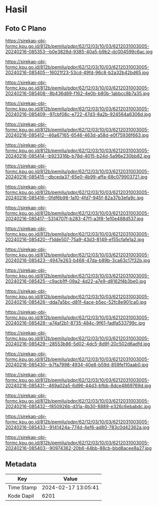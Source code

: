 # Hasil

## Foto C Plano

https://sirekap-obj-formc.kpu.go.id/812b/pemilu/pdpr/62/12/03/10/03/6212031003005-20240216-085353--b0e3828d-9385-40a5-b9b2-dc004599c6ac.jpg

https://sirekap-obj-formc.kpu.go.id/812b/pemilu/pdpr/62/12/03/10/03/6212031003005-20240216-085405--16021f23-53cd-49fd-96c8-b2a32b42bd65.jpg

https://sirekap-obj-formc.kpu.go.id/812b/pemilu/pdpr/62/12/03/10/03/6212031003005-20240216-085408--8b436d89-f162-4e0b-b80b-1abbcc8b7a35.jpg

https://sirekap-obj-formc.kpu.go.id/812b/pemilu/pdpr/62/12/03/10/03/6212031003005-20240216-085409--97cbf08c-e722-47d3-8a2b-924564a6306d.jpg

https://sirekap-obj-formc.kpu.go.id/812b/pemilu/pdpr/62/12/03/10/03/6212031003005-20240216-085412--46a67165-6546-463d-a58d-e0f75936f663.jpg

https://sirekap-obj-formc.kpu.go.id/812b/pemilu/pdpr/62/12/03/10/03/6212031003005-20240216-085414--b923316b-b78d-4015-b24d-5a96e230bb82.jpg

https://sirekap-obj-formc.kpu.go.id/812b/pemilu/pdpr/62/12/03/10/03/6212031003005-20240216-085415--dbceda37-65e0-4b99-affa-68c079903721.jpg

https://sirekap-obj-formc.kpu.go.id/812b/pemilu/pdpr/62/12/03/10/03/6212031003005-20240216-085416--0fdf6b98-1a10-4fd7-945f-82a37b3efa9c.jpg

https://sirekap-obj-formc.kpu.go.id/812b/pemilu/pdpr/62/12/03/10/03/6212031003005-20240216-085417--5314707f-b283-47f1-a3f8-1e10e488d537.jpg

https://sirekap-obj-formc.kpu.go.id/812b/pemilu/pdpr/62/12/03/10/03/6212031003005-20240216-085420--f1dde507-75a9-43d3-8149-e155cfafe1a2.jpg

https://sirekap-obj-formc.kpu.go.id/812b/pemilu/pdpr/62/12/03/10/03/6212031003005-20240216-085423--4947e263-b468-47da-b89b-3ca63c17f32b.jpg

https://sirekap-obj-formc.kpu.go.id/812b/pemilu/pdpr/62/12/03/10/03/6212031003005-20240216-085425--c9acb1ff-09a2-4d22-a7e9-d8162f4b3be0.jpg

https://sirekap-obj-formc.kpu.go.id/812b/pemilu/pdpr/62/12/03/10/03/6212031003005-20240216-085426--dda7a5bc-d81f-4ace-b5ec-52fc8e901ca0.jpg

https://sirekap-obj-formc.kpu.go.id/812b/pemilu/pdpr/62/12/03/10/03/6212031003005-20240216-085428--a74af2b1-8735-484c-9f61-fadfa533799c.jpg

https://sirekap-obj-formc.kpu.go.id/812b/pemilu/pdpr/62/12/03/10/03/6212031003005-20240216-085429--28553b86-5d02-4dc5-8d9f-20c502d6adfd.jpg

https://sirekap-obj-formc.kpu.go.id/812b/pemilu/pdpr/62/12/03/10/03/6212031003005-20240216-085430--b7fa7998-4934-40e8-b59d-859fe110aab0.jpg

https://sirekap-obj-formc.kpu.go.id/812b/pemilu/pdpr/62/12/03/10/03/6212031003005-20240216-085431--469a02a5-6d96-44d3-bfbb-8dce4869769d.jpg

https://sirekap-obj-formc.kpu.go.id/812b/pemilu/pdpr/62/12/03/10/03/6212031003005-20240216-085432--f850926b-d31a-4b30-8889-e326c6ebabdc.jpg

https://sirekap-obj-formc.kpu.go.id/812b/pemilu/pdpr/62/12/03/10/03/6212031003005-20240216-085433--9141424a-774d-4ef6-ad80-783c0d42362a.jpg

https://sirekap-obj-formc.kpu.go.id/812b/pemilu/pdpr/62/12/03/10/03/6212031003005-20240216-085403--90974362-20b6-44bb-88cb-bbd8acee8a27.jpg


## Metadata

| Key        | Value               |
| ---------- | ------------------- |
| Time Stamp | 2024-02-17 13:05:41 |
| Kode Dapil | 6201                |



